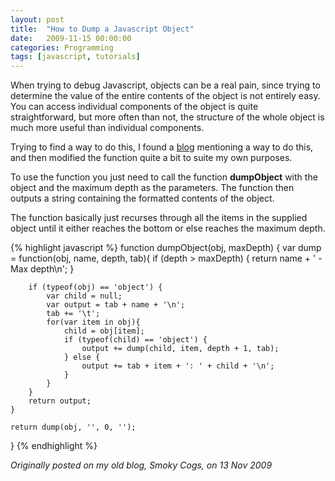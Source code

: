 ```yaml
---
layout: post
title:  "How to Dump a Javascript Object"
date:   2009-11-15 00:00:00
categories: Programming
tags: [javascript, tutorials]
---
```


When trying to debug Javascript, objects can be a real pain, since trying to determine the value of the entire contents of the object is not entirely easy. You can access individual components of the object is quite straightforward, but more often than not, the structure of the whole object is much more useful than individual components.

Trying to find a way to do this, I found a [blog](http://weblogs.asp.net/skillet/archive/2006/03/23/440940.aspx) mentioning a way to do this, and then modified the function quite a bit to suite my own purposes.

To use the function you just need to call the function **dumpObject** with the object and the maximum depth as the parameters. The function then outputs a string containing the formatted contents of the object.

The function basically just recurses through all the items in the supplied object until it either reaches the bottom or else reaches the maximum depth.
<!--more-->

{% highlight javascript %}
function dumpObject(obj, maxDepth) {
	var dump = function(obj, name, depth, tab){
		if (depth > maxDepth) {
			return name + ' - Max depth\n';
		}

		if (typeof(obj) == 'object') {
			var child = null;
			var output = tab + name + '\n';
			tab += '\t';
			for(var item in obj){
				child = obj[item];
				if (typeof(child) == 'object') {
					output += dump(child, item, depth + 1, tab);
				} else {
					output += tab + item + ': ' + child + '\n';
				}
			}
		}
		return output;
	}

	return dump(obj, '', 0, '');
}
{% endhighlight %}

_Originally posted on my old blog, Smoky Cogs, on 13 Nov 2009_